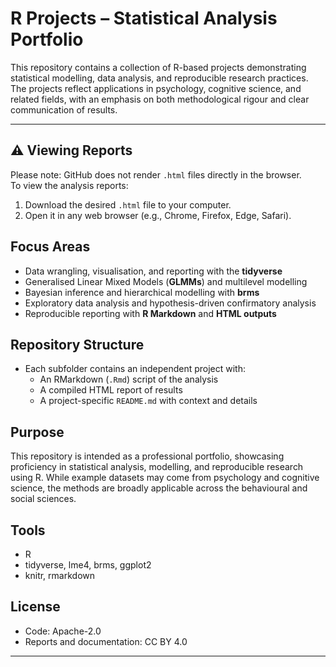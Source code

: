 # R Projects – Statistical Analysis Portfolio

This repository contains a collection of R-based projects demonstrating statistical modelling, 
data analysis, and reproducible research practices. The projects reflect applications in 
psychology, cognitive science, and related fields, with an emphasis on both methodological 
rigour and clear communication of results.

---

## ⚠️ Viewing Reports  

Please note: GitHub does not render `.html` files directly in the browser.  
To view the analysis reports:  
1. Download the desired `.html` file to your computer.  
2. Open it in any web browser (e.g., Chrome, Firefox, Edge, Safari).  


## Focus Areas
- Data wrangling, visualisation, and reporting with the **tidyverse**  
- Generalised Linear Mixed Models (**GLMMs**) and multilevel modelling  
- Bayesian inference and hierarchical modelling with **brms**  
- Exploratory data analysis and hypothesis-driven confirmatory analysis  
- Reproducible reporting with **R Markdown** and **HTML outputs**

## Repository Structure
- Each subfolder contains an independent project with:
  - An RMarkdown (`.Rmd`) script of the analysis  
  - A compiled HTML report of results  
  - A project-specific `README.md` with context and details  

## Purpose
This repository is intended as a professional portfolio, showcasing proficiency in statistical 
analysis, modelling, and reproducible research using R. While example datasets may come 
from psychology and cognitive science, the methods are broadly applicable across the 
behavioural and social sciences.

## Tools
- R  
- tidyverse, lme4, brms, ggplot2  
- knitr, rmarkdown  

## License
- Code: Apache-2.0  
- Reports and documentation: CC BY 4.0  

---
